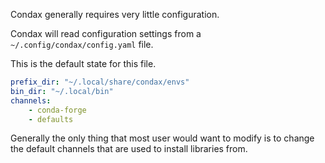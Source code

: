 Condax generally requires very little configuration.

Condax will read configuration settings from a `~/.config/condax/config.yaml` file.

This is the default state for this file.

```yaml
prefix_dir: "~/.local/share/condax/envs"
bin_dir: "~/.local/bin"
channels:
    - conda-forge
    - defaults
```

Generally the only thing that most user would want to modify is to change the default channels that
are used to install libraries from.
